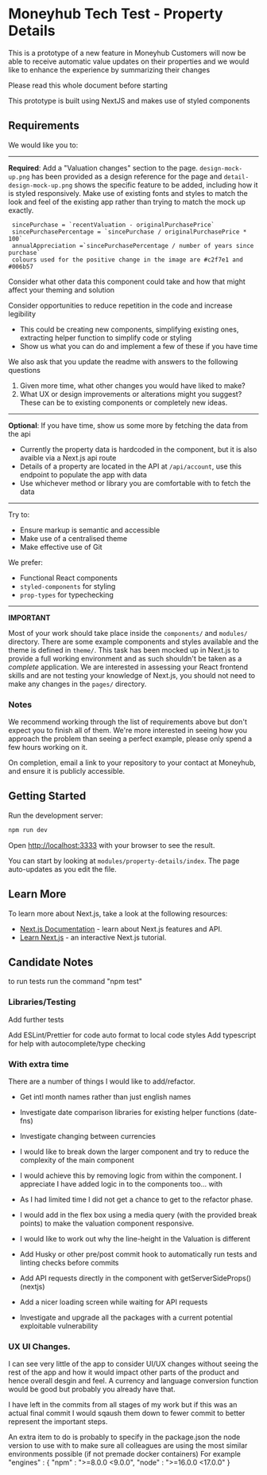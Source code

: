 # Moneyhub Tech Test - Property Details

This is a prototype of a new feature in Moneyhub
Customers will now be able to receive automatic value updates on their properties
and we would like to enhance the experience by summarizing their changes

Please read this whole document before starting

This prototype is built using NextJS and makes use of styled components

## Requirements

We would like you to:

----

**Required**: Add a "Valuation changes" section to the page. `design-mock-up.png` has been provided as a design reference for the page and `detail-design-mock-up.png` shows the specific feature to be added, including how it is styled responsively. Make use of existing fonts and styles to match the look and feel of the existing app rather than trying to match the mock up exactly.

 ```
  sincePurchase = `recentValuation - originalPurchasePrice`
  sincePurchasePercentage = `sincePurchase / originalPurchasePrice * 100`
  annualAppreciation =`sincePurchasePercentage / number of years since purchase`
  colours used for the positive change in the image are #c2f7e1 and #006b57
 ```

Consider what other data this component could take and how that might affect your theming and solution

Consider opportunities to reduce repetition in the code and increase legibility
- This could be creating new components, simplifying existing ones, extracting helper function to simplify code or styling
- Show us what you can do and implement a few of these if you have time

We also ask that you update the readme with answers to the following questions 

1. Given more time, what other changes you would have liked to make?
2. What UX or design improvements or alterations might you suggest? These can be to existing components or completely new ideas.

----

**Optional**: If you have time, show us some more by fetching the data from the api
  - Currently the property data is hardcoded in the component, but it is also avaible via a Next.js api route
  - Details of a property are located in the API at `/api/account`, use this endpoint to populate the app with data
  - Use whichever method or library you are comfortable with to fetch the data

----

Try to:

- Ensure markup is semantic and accessible
- Make use of a centralised theme
- Make effective use of Git

We prefer:

- Functional React components
- `styled-components` for styling
- `prop-types` for typechecking

----

**IMPORTANT**

Most of your work should take place inside the `components/` and `modules/` directory. There are some example components and styles available and the theme is defined in `theme/`. This task has been mocked up in Next.js to provide a full working environment and as such shouldn't be taken as a _complete_ application. We are interested in assessing your React frontend skills and are not testing your knowledge of Next.js, you should not need to make any changes in the `pages/` directory.

### Notes

We recommend working through the list of requirements above but don't expect you to finish all of them. We're more interested in seeing how you approach the problem than seeing a perfect example, please only spend a few hours working on it. 

On completion, email a link to your repository to your contact at Moneyhub, and ensure it is publicly accessible.

## Getting Started

Run the development server:

```bash
npm run dev
```

Open [http://localhost:3333](http://localhost:3333) with your browser to see the result.

You can start by looking at `modules/property-details/index`. The page auto-updates as you edit the file.

## Learn More

To learn more about Next.js, take a look at the following resources:

- [Next.js Documentation](https://nextjs.org/docs) - learn about Next.js features and API.
- [Learn Next.js](https://nextjs.org/learn) - an interactive Next.js tutorial.

## Candidate Notes

to run tests run the command "npm test"

### Libraries/Testing
Add further tests

Add ESLint/Prettier for code auto format to local code styles
Add typescript for help with autocomplete/type checking

### With extra time
There are a number of things I would like to add/refactor.
* Get intl month names rather than just english names
* Investigate date comparison libraries for existing helper functions (date-fns)
* Investigate changing between currencies
* I would like to break down the larger component and try to reduce the complexity of the main component
* I would achieve this by removing logic from within the component. I appreciate I have added logic in to the components too... with 
* As I had limited time I did not get a chance to get to the refactor phase.
* I would add in the flex box using a media query (with the provided break points) to make the valuation component responsive.
* I would like to work out why the line-height in the Valuation is different
* Add Husky or other pre/post commit hook to automatically run tests and linting checks before commits

* Add API requests directly in the component with getServerSideProps() (nextjs)
* Add a nicer loading screen while waiting for API requests
* Investigate and upgrade all the packages with a current potential exploitable vulnerability 

### UX UI Changes.
I can see very little of the app to consider UI/UX changes without seeing the 
rest of the app and how it would impact other parts of the product and 
hence overall desgin and feel.
A currency and language conversion function would be good but probably you already have that.

I have left in the commits from all stages of my work but if this was an actual final commit I would
sqaush them down to fewer commit to better represent the important steps.

An extra item to do is probably to specify in the package.json the node version to use with 
to make sure all colleagues are using the most similar environments possible (if not premade docker containers)
For example
  "engines" : { 
    "npm" : ">=8.0.0 <9.0.0",
    "node" : ">=16.0.0 <17.0.0"
  }
